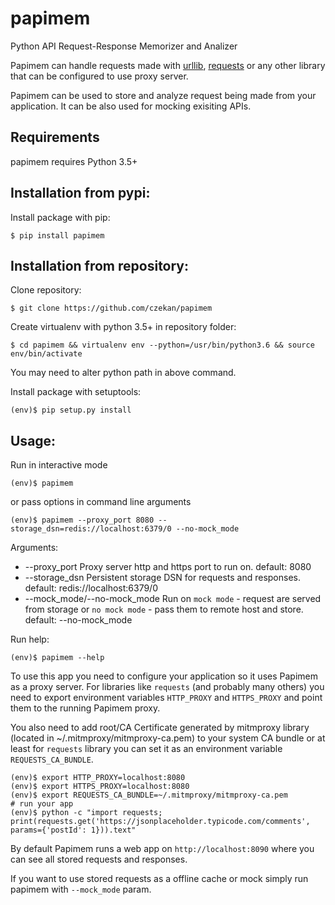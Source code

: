 papimem
=======

Python API Request-Response Memorizer and Analizer

Papimem can handle requests made with [urllib](https://docs.python.org/3/library/urllib.html), 
[requests](docs.python-requests.org/en/master/) or any other library that can be configured to use proxy server.

Papimem can be used to store and analyze request being made from your application. It can be also used for mocking exisiting APIs.


## Requirements

papimem requires Python 3.5+


## Installation from pypi:

Install package with pip:
```
$ pip install papimem
```

## Installation from repository:

Clone repository:
```
$ git clone https://github.com/czekan/papimem
```

Create virtualenv with python 3.5+ in repository folder:
```
$ cd papimem && virtualenv env --python=/usr/bin/python3.6 && source env/bin/activate
```
You may need to alter python path in above command.

Install package with setuptools:
```
(env)$ pip setup.py install
```

## Usage:

Run in interactive mode
```
(env)$ papimem
```
or pass options in command line arguments
```
(env)$ papimem --proxy_port 8080 --storage_dsn=redis://localhost:6379/0 --no-mock_mode
```

Arguments:
 - --proxy_port  Proxy server http and https port to run on. default: 8080
 - --storage_dsn Persistent storage DSN for requests and responses. default: redis://localhost:6379/0
 - --mock_mode/--no-mock_mode  Run on `mock mode` - request are served from storage
                             or `no mock mode` - pass them to remote host and store.
                             default: --no-mock_mode

Run help:
```
(env)$ papimem --help
```

To use this app you need to configure your application so it uses Papimem as a proxy server.
For libraries like `requests` (and probably many others) you need to export environment variables `HTTP_PROXY`
and `HTTPS_PROXY` and point them to the running Papimem proxy.

You also need to add root/CA Certificate generated by mitmproxy library (located in ~/.mitmproxy/mitmproxy-ca.pem)
to your system CA bundle or at least for `requests` library you can set it as an environment variable `REQUESTS_CA_BUNDLE`.

```
(env)$ export HTTP_PROXY=localhost:8080
(env)$ export HTTPS_PROXY=localhost:8080
(env)$ export REQUESTS_CA_BUNDLE=~/.mitmproxy/mitmproxy-ca.pem
# run your app
(env)$ python -c "import requests; print(requests.get('https://jsonplaceholder.typicode.com/comments', params={'postId': 1})).text" 
```

By default Papimem runs a web app on `http://localhost:8090` where you can see all stored requests and responses.

If you want to use stored requests as a offline cache or mock simply run papimem with `--mock_mode` param.
